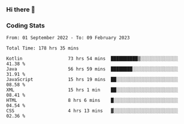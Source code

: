 ### Hi there 👋

<!--
**Girrafeec/girrafeec** is a ✨ _special_ ✨ repository because its `README.md` (this file) appears on your GitHub profile.

Here are some ideas to get you started:

- 🔭 I’m currently working on ...
- 🌱 I’m currently learning ...
- 👯 I’m looking to collaborate on ...
- 🤔 I’m looking for help with ...
- 💬 Ask me about ...
- 📫 How to reach me: ...
- 😄 Pronouns: ...
- ⚡ Fun fact: ...
-->

### Coding Stats
<!--START_SECTION:waka-->

```text
From: 01 September 2022 - To: 09 February 2023

Total Time: 178 hrs 35 mins

Kotlin                 73 hrs 54 mins  ██████████▒░░░░░░░░░░░░░░   41.38 %
Java                   56 hrs 59 mins  ████████░░░░░░░░░░░░░░░░░   31.91 %
JavaScript             15 hrs 19 mins  ██░░░░░░░░░░░░░░░░░░░░░░░   08.58 %
XML                    15 hrs 1 min    ██░░░░░░░░░░░░░░░░░░░░░░░   08.41 %
HTML                   8 hrs 6 mins    █░░░░░░░░░░░░░░░░░░░░░░░░   04.54 %
CSS                    4 hrs 13 mins   ▓░░░░░░░░░░░░░░░░░░░░░░░░   02.36 %
```

<!--END_SECTION:waka-->
